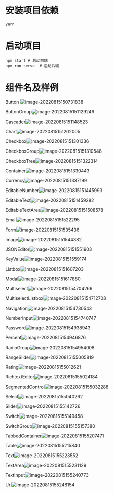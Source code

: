 # 安装项目依赖
```
yarn
```

# 启动项目
```
npm start # 启动前端
npm run serve  # 启动后端
```
# 组件名及样例
Button ![image-20220815150731838](C:\Users\tys\Desktop\svg\image-20220815150731838.png)

ButtonGroup![image-20220815151129246](C:\Users\tys\AppData\Roaming\Typora\typora-user-images\image-20220815151129246.png)

Cascader![image-20220815151148523](C:\Users\tys\AppData\Roaming\Typora\typora-user-images\image-20220815151148523.png)

Chart![image-20220815151202005](C:\Users\tys\AppData\Roaming\Typora\typora-user-images\image-20220815151202005.png)

Checkbox![image-20220815151301336](C:\Users\tys\AppData\Roaming\Typora\typora-user-images\image-20220815151301336.png)

CheckboxGroup![image-20220815151310548](C:\Users\tys\AppData\Roaming\Typora\typora-user-images\image-20220815151310548.png)

CheckboxTree![image-20220815151322314](C:\Users\tys\AppData\Roaming\Typora\typora-user-images\image-20220815151322314.png)

Container![image-20220815151330443](C:\Users\tys\AppData\Roaming\Typora\typora-user-images\image-20220815151330443.png)

Currency![image-20220815151337199](C:\Users\tys\AppData\Roaming\Typora\typora-user-images\image-20220815151337199.png)

EditableNumber![image-20220815151445993](C:\Users\tys\AppData\Roaming\Typora\typora-user-images\image-20220815151445993.png)

EditableText![image-20220815151459282](C:\Users\tys\AppData\Roaming\Typora\typora-user-images\image-20220815151459282.png)

EditableTextArea![image-20220815151508578](C:\Users\tys\AppData\Roaming\Typora\typora-user-images\image-20220815151508578.png)

Email![image-20220815151522295](C:\Users\tys\AppData\Roaming\Typora\typora-user-images\image-20220815151522295.png)

Form![image-20220815151535436](C:\Users\tys\AppData\Roaming\Typora\typora-user-images\image-20220815151535436.png)

Image![image-20220815151544382](C:\Users\tys\AppData\Roaming\Typora\typora-user-images\image-20220815151544382.png)

JSONEditor![image-20220815151551903](C:\Users\tys\AppData\Roaming\Typora\typora-user-images\image-20220815151551903.png)

KeyValue![image-20220815151559174](C:\Users\tys\AppData\Roaming\Typora\typora-user-images\image-20220815151559174.png)

Listbox![image-20220815151607203](C:\Users\tys\AppData\Roaming\Typora\typora-user-images\image-20220815151607203.png)

Modal![image-20220815151617880](C:\Users\tys\AppData\Roaming\Typora\typora-user-images\image-20220815151617880.png)

Multiselect![image-20220815154704266](C:\Users\tys\AppData\Roaming\Typora\typora-user-images\image-20220815154704266.png)

MultiselectListbox![image-20220815154712708](C:\Users\tys\AppData\Roaming\Typora\typora-user-images\image-20220815154712708.png)

Navigation![image-20220815154730543](C:\Users\tys\AppData\Roaming\Typora\typora-user-images\image-20220815154730543.png)

NumberInput![image-20220815154740747](C:\Users\tys\AppData\Roaming\Typora\typora-user-images\image-20220815154740747.png)

Password![image-20220815154938943](C:\Users\tys\AppData\Roaming\Typora\typora-user-images\image-20220815154938943.png)

Percent![image-20220815154946876](C:\Users\tys\AppData\Roaming\Typora\typora-user-images\image-20220815154946876.png)

RadioGroup![image-20220815154954008](C:\Users\tys\AppData\Roaming\Typora\typora-user-images\image-20220815154954008.png)

RangeSlider![image-20220815155005819](C:\Users\tys\AppData\Roaming\Typora\typora-user-images\image-20220815155005819.png)

Rating![image-20220815155012621](C:\Users\tys\AppData\Roaming\Typora\typora-user-images\image-20220815155012621.png)

RichtextEditor![image-20220815155024184](C:\Users\tys\AppData\Roaming\Typora\typora-user-images\image-20220815155024184.png)

SegmentedControl![image-20220815155032288](C:\Users\tys\AppData\Roaming\Typora\typora-user-images\image-20220815155032288.png)

Select![image-20220815155040262](C:\Users\tys\AppData\Roaming\Typora\typora-user-images\image-20220815155040262.png)

Slider![image-20220815155142726](C:\Users\tys\AppData\Roaming\Typora\typora-user-images\image-20220815155142726.png)

Switch![image-20220815155149458](C:\Users\tys\AppData\Roaming\Typora\typora-user-images\image-20220815155149458.png)

SwitchGroup![image-20220815155157380](C:\Users\tys\AppData\Roaming\Typora\typora-user-images\image-20220815155157380.png)

TabbedContainer![image-20220815155207471](C:\Users\tys\AppData\Roaming\Typora\typora-user-images\image-20220815155207471.png)

Table![image-20220815155215840](C:\Users\tys\AppData\Roaming\Typora\typora-user-images\image-20220815155215840.png)

Text![image-20220815155223552](C:\Users\tys\AppData\Roaming\Typora\typora-user-images\image-20220815155223552.png)

TextArea![image-20220815155231129](C:\Users\tys\AppData\Roaming\Typora\typora-user-images\image-20220815155231129.png)

TextInput![image-20220815155240773](C:\Users\tys\AppData\Roaming\Typora\typora-user-images\image-20220815155240773.png)

Url![image-20220815155248154](C:\Users\tys\AppData\Roaming\Typora\typora-user-images\image-20220815155248154.png)

